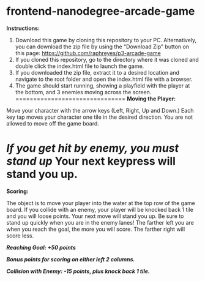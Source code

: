 frontend-nanodegree-arcade-game
===============================

**Instructions:**

1. Download this game by cloning this repository to your PC. Alternatively, you can download the zip file by using the "Download Zip" button on this page: https://github.com/raphreyes/p3-arcade-game
2. If you cloned this repository, go to the directory where it was cloned and double click the index.html file to launch the game.
3. If you downloaded the zip file, extract it to a desired location and navigate to the root folder and open the index.html file with a browser.
4. The game should start running, showing a playfield with the player at the bottom, and 3 enemies moving across the screen.
===============================
**Moving the Player:**

Move your character with the arrow keys (Left, Right, Up and Down.)
Each key tap moves your character one tile in the desired direction.
You are not allowed to move off the game board.

***If you get hit by enemy, you must stand up*** Your next keypress will stand you up.
===============================
**Scoring:**

The object is to move your player into the water at the top row of the game board.
If you collide with an enemy, your player will be knocked back 1 tile and you will loose points.
Your next move will stand you up. Be sure to stand up quickly when you are in the enemy lanes!
The farther left you are when you reach the goal, the more you will score. The farther right will score less. 

***Reaching Goal: +50 points***

***Bonus points for scoring on either left 2 columns.***

***Collision with Enemy: -15 points, plus knock back 1 tile.***


